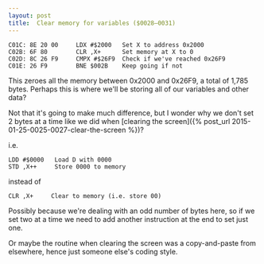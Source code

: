 ```yaml
---
layout: post
title:  Clear memory for variables ($0028—0031)
---
```


```
C01C: 8E 20 00     LDX #$2000   Set X to address 0x2000
C02B: 6F 80        CLR ,X+      Set memory at X to 0
C02D: 8C 26 F9     CMPX #$26F9  Check if we've reached 0x26F9
C01E: 26 F9        BNE $002B    Keep going if not
```

This zeroes all the memory between 0x2000 and 0x26F9, a total of 1,785 bytes. Perhaps this is where we'll be storing all of our variables and other data?

Not that it's going to make much difference, but I wonder why we don't set 2 bytes at a time like we did when [clearing the screen]({% post_url 2015-01-25-0025-0027-clear-the-screen %})?

i.e.

```
LDD #$0000   Load D with 0000
STD ,X++     Store 0000 to memory
```

instead of
```
CLR ,X+     Clear to memory (i.e. store 00)
```

Possibly because we're dealing with an odd number of bytes here, so if we set two at a time we need to add another instruction at the end to set just one.

Or maybe the routine when clearing the screen was a copy-and-paste from elsewhere, hence just someone else's coding style.
